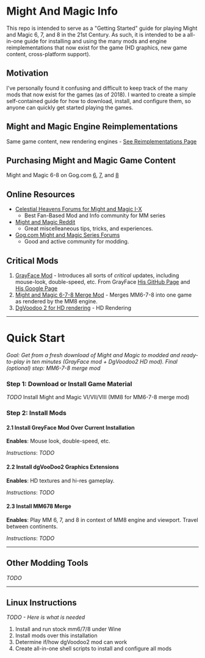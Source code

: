 # Might And Magic Info

This repo is intended to serve as a "Getting Started" guide for playing  Might and Magic 6, 7, and 8 in the 21st Century. As such, it is intended to be a all-in-one guide for installing and using the many mods and engine reimplementations that now exist for the game (HD graphics, new game content, cross-platform support).

## Motivation

I've personally found it confusing and difficult to keep track of the many mods that now exist for the games (as of 2018). I wanted to create a simple self-contained guide for how to download, install, and configure them, so anyone can quickly get started playing the games.

## Might and Magic Engine Reimplementations

Same game content, new rendering engines - [See Reimplementations Page](/Reimplementations.md)

## Purchasing Might and Magic Game Content

Might and Magic 6-8 on Gog.com [6](https://www.gog.com/game/might_and_magic_6_limited_edition), [7](https://www.gog.com/game/might_and_magic_7_for_blood_and_honor), and [8](https://www.gog.com/game/might_and_magic_8_day_of_the_destroyer)

## Online Resources

- [Celestial Heavens Forums for Might and Magic I-X](https://www.celestialheavens.com/forum/10)
  - Best Fan-Based Mod and Info community for MM series
- [Might and Magic Reddit](https://www.reddit.com/r/MightAndMagic/)
  - Great miscelleaneous tips, tricks, and experiences.
- [Gog.com Might and Magic Series Forums](https://github.com/openmightmagic/MightAndMagicInfo)
  - Good and active community for modding.

## Critical Mods

1. [GrayFace Mod](https://grayface.github.io/mm/) - Introduces all sorts of _critical_ updates, including mouse-look, double-speed, etc. From GrayFace [His GitHub Page](https://GrayFace.github.io) and [His Google Page](https://sites.google.com/site/sergroj/mm)
2. [Might and Magic 6-7-8 Merge Mod](https://www.celestialheavens.com/forum/10/16657) - Merges MM6-7-8 into one game as rendered by the MM8 engine.
3. [DgVoodoo 2 for HD rendering](http://dege.freeweb.hu/dgVoodoo2/dgVoodoo2.html) - HD Rendering

<hr />

# Quick Start

_Goal: Get from a fresh download of Might and Magic to modded and ready-to-play in ten minutes (GrayFace mod + DgVoodoo2 HD mod). Final (optional) step: MM6-7-8 merge mod_

### Step 1: Download or Install Game Material

_TODO_ Install Might and Magic VI/VII/VIII (MM8 for MM6-7-8 merge mod)

### Step 2: Install Mods

#### 2.1 Install GreyFace Mod Over Current Installation

**Enables**: Mouse look, double-speed, etc.

*Instructions*: _TODO_

#### 2.2 Install dgVooDoo2 Graphics Extensions

**Enables**: HD textures and hi-res gameplay.

*Instructions*: _TODO_

#### 2.3 Install MM678 Merge

**Enables**: Play MM 6, 7, and 8 in context of MM8 engine and viewport. Travel between continents.

*Instructions*: _TODO_

<hr />

## Other Modding Tools

_TODO_

<hr />

## Linux Instructions

_TODO - Here is what is needed_

1. Install and run stock mm6/7/8 under Wine
2. Install mods over this installation
3. Determine if/how dgVoodoo2 mod can work
4. Create all-in-one shell scripts to install and configure all mods
